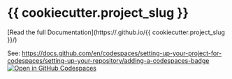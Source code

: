 # {{ cookiecutter.project_slug }}


[Read the full Documentation](https://<USERNAME>.github.io/{{ cookiecutter.project_slug }}/)


See: https://docs.github.com/en/codespaces/setting-up-your-project-for-codespaces/setting-up-your-repository/adding-a-codespaces-badge
[![Open in GitHub Codespaces](https://github.com/codespaces/badge.svg)](https://github.com/codespaces/new?hide_repo_select=true&ref=main&repo=REPO_ID)
